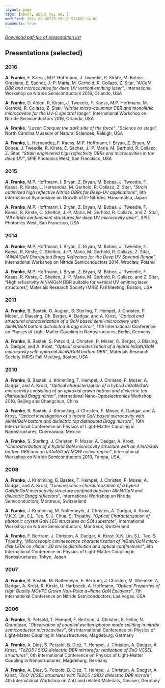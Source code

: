 ```yaml
---
layout: page
tags: [about, about me, me, ]
modified: 2014-08-08T20:53:07.573882-04:00
comments: true
---
```


[*Download pdf-file of presentation list*](../pdf/presentations_Alexander_Franke.pdf)

## Presentations (selected)
    

### 2016
**A. Franke**, F. Kaess, M.P. Hoffmann, J. Tweedie, R. Kirste, M. Bobea-Graziano, E. Sachet, J.-P. Maria, M. Gerhold, R. Collazo, Z. Sitar, *"AlGaN DBR and microcavities for deep UV vertical emitting laser"*, International Workshop on Nitride Semiconductors 2016, Orlando, USA

**A. Franke**, D. Alden, R. Kirste, J. Tweedie, F. Kaess, M.P. Hoffmann, M. Gerhold, R. Collazo, Z. Sitar, *"Nitride micro-columnar DBR and monolithic microcavites for the UV-C spectral range"*, International Workshop on Nitride Semiconductors 2016, Orlando, USA

**A. Franke**, *"Laser: Conquer the dark side of the force"*, "Science on stage", North Carolina Museum of Natural Sciences, Raleigh, USA

**A. Franke**, L. Hernandez, F. Kaess, M.P. Hoffmann, I. Bryan, Z. Bryan, M. Bobea, J. Tweedie, R. Kirste, E. Sachet, J.-P. Maria, M. Gerhold, R. Collazo, Z. Sitar, *“Strain engineered high reflectivity DBRs and microcavities in the deep UV”*, SPIE Photonics West, San Francisco, USA

### 2015
**A. Franke**, M.P. Hoffmann, I. Bryan, Z. Bryan, M. Bobea, J. Tweedie, F. Kaess, R. Kirste, L. Hernandez, M. Gerhold, R. Collazo, Z. Sitar, *"Strain optimized high reflective Nitride DBRs for Deep-UV applications"*, 6th International Symposium on Growth of III-Nitrides, Hamamatsu, Japan

**A. Franke**, M.P. Hoffmann, I. Bryan, Z. Bryan, M. Bobea, J. Tweedie, F. Kaess, R. Kirste, C. Shelton, J.-P. Maria, M. Gerhold, R. Collazo, and Z. Sitar, *“All nitride confinement structures for deep UV microcavity laser”*, SPIE Photonics West, San Francisco, USA

### 2014
**A. Franke**, M.P. Hoffmann, I. Bryan, Z. Bryan, M. Bobea, J. Tweedie, F. Kaess, R. Kirste, C. Shelton, J.-P. Maria, M. Gerhold, R. Collazo, Z. Sitar, *“AlN/AlGaN Distributed Bragg Reflectors for the Deep UV Spectral Range”*, International Workshop on Nitride Semiconductors 2014, Wrocław, Poland

**A. Franke**, M.P. Hoffmann, I. Bryan, Z. Bryan, M. Bobea, J. Tweedie, F. Kaess, R. Kirste, C. Shelton, J.-P. Maria, M. Gerhold, R. Collazo, and Z. Sitar, “High reflectivity AlN/AlGaN DBR suitable for vertical UV emitting laser structures”, Materials Research Society (MRS) Fall Meeting, Boston, USA

### 2011
**A. Franke**, B. Bastek, O. August, S. Sterling, T. Hempel, J. Christen, P. Moser, J. Blaesing, Ch. Berger, A. Dadgar, and A. Krost, *“Optical and structural characterization of a GaN based semi-microcavity with AlInN/GaN bottom distributed Bragg mirror”*, 11th International Conference on Physics of Light-Matter Coupling in Nanostructures, Berlin, Germany

**A. Franke**, B. Bastek, S. Petzold, J. Christen, P. Moser, C. Berger, J. Bläsing, A. Dadgar, and A. Krost, *“Optical characterization of a hybrid InGaN/GaN microcavity with epitaxial AlInN/GaN bottom DBR”*,  Materials Research Society (MRS) Fall Meeting, Boston, USA

### 2010
**A. Franke**, B. Bastek, J. Krimmling, T. Hempel, J. Christen, P. Moser, A. Dadgar, and A. Krost, *“Optical characterization of a hybrid InGaN/GaN microcavity consisting of an epitaxial grown bottom and dielectric top distributed Bragg mirror”*, International Nano-Optoelectronics Workshop 2010, Beijing and Changchun, China

**A. Franke**, B. Bastek, J. Krimmling, J. Christen, P. Moser, A. Dadgar, and A. Krost, *“Optical investigation of a hybrid GaN based microcavity with AlInN/GaN bottom and dielectric top distributed Bragg mirrors”*, 10th International Conference on Physics of Light-Matter Coupling in Nanostructures, Cuernavaca, Mexico

**A. Franke**, S. Sterling, J. Christen, P. Moser, A. Dadgar, A. Krost, *“Characterization of a hybrid GaN microcavity structure with an AlInN/GaN bottom DBR and an InGaN/GaN MQW active region”*, International Workshop on Nitride Semiconductors 2010, Tampa, USA

### 2008
**A. Franke**, J. Krimmling, B. Bastek, T. Hempel, J. Christen, P. Moser, A. Dadgar, and A. Krost, *“Luminescence characterization of a hybrid GaN/InGaN microcavity structure confined between AlInN/GaN and dielectric Bragg reflectors”*, International Workshop on Nitride Semiconductors, Montreux, Switzerland

**A. Franke**, J. Krimmling, M. Noltemeyer, J. Christen, A. Dadgar, A. Krost, V.K.X. Lin, S.L. Teo, S. J. Chua, S. Tripathy, *“Optical Characterization of photonic crystal GaN LED structures on SOI substrate”*, International Workshop on Nitride Semiconductors, Montreux, Switzerland

**A. Franke**, F. Bertram, J. Christen, A. Dadgar, A. Krost, X.K. Lin, S.L. Teo, S. Tripathy, *“Microscopic luminescence characterization of InGaN/GaN micro-disk LEDs on silicon: 3D stress distribution and optical confinement”*, 8th International Conference on Physics of Light-Matter Coupling in Nanostructures, Tokyo, Japan

### 2007
**A. Franke**, B. Bastek, M. Noltemeyer, F. Bertram, J. Christen, M. Wieneke, A. Dadgar, A. Krost, R. Kirste, U. Harboeck, A. Hoffmann, *“Optical Properties of High Quality MOVPE Grown Non-Polar a-Plane GaN Epilayers”*, 7th International Conference on Nitride Semiconductors, Las Vegas, USA

### 2006
**A. Franke**, S. Petzold, T. Hempel, F. Bertram, J. Christen, E. Feltin, N. Grandjean, *“Observation of coupled exciton-photon mode splitting in nitride semiconductor microcavities”*, 6th International Conference on Physics of Light-Matter Coupling in  Nanostructures, Magdeburg, Germany

**A. Franke**, A. Diez, S. Petzold, B. Diez, T. Hempel, J. Christen, A. Dadgar, A. Krost, *“Ta2O5 / SiO2 dielectric DBR mirrors for realization of ZnO VCSEL structures”*, 6th International Conference on Physics of Light-Matter Coupling in Nanostructures, Magdeburg, Germany

**A. Franke**, A. Diez, S. Petzold, B. Diez, T. Hempel, J. Christen, A. Dadgar, A. Krost, *“ZnO VCSEL structures with Ta2O5 / SiO2 dielectric DBR mirrors”*, 4th International Workshop on ZnO and related Materials, Giessen, Germany
